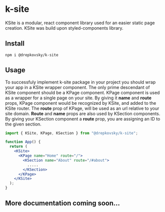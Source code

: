 # k-site

KSite is a modular, react component library used for an easier static page creation.
KSite was build upon styled-components library.

## Install

```
npm i @drepkovsky/k-site
```

## Usage

To successfuly implement k-site package in your project you should wrap your app in a KSite wrapper component.
The only prime descendant of KSite component should be a KPage component.
KPage component is used as a wrapper for a single page on your site.
By giving it **name** and **route** props, KPage component would be recognized by KSite, and added to the KSite router.
The **route** prop of KPage, will be used as an url relative to your site domain.
**Route** and **name** props are also used by KSection components.
By giving your KSection component a **route** prop, you are assigning an ID to the given section.

```jsx
import { KSite, KPage, KSection } from "@drepkovsky/k-site";

function App() {
  return (
    <KSite>
      <KPage name="Home" route="/">
        <KSection name="About" route="/#about">
          .....
        </KSection>
      </KPage>
    </KSite>
  );
}
```

## More documentation coming soon...
